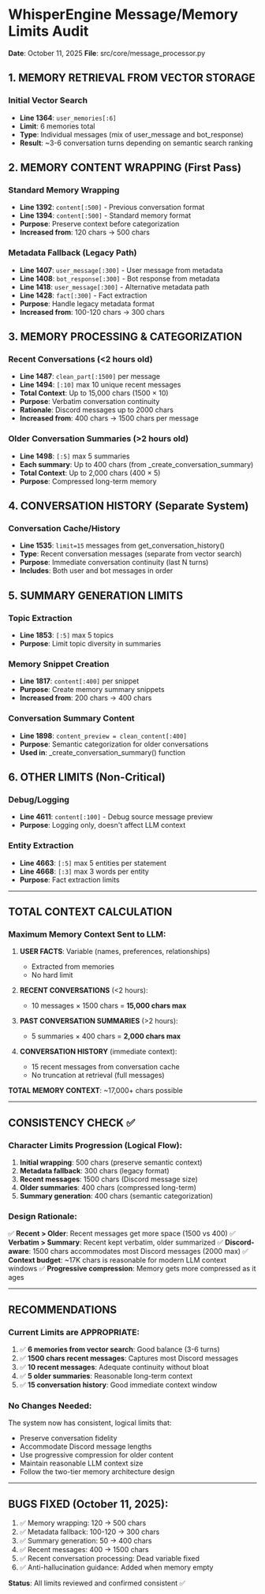 # WhisperEngine Message/Memory Limits Audit
**Date**: October 11, 2025
**File**: src/core/message_processor.py

## 1. MEMORY RETRIEVAL FROM VECTOR STORAGE

### Initial Vector Search
- **Line 1364**: `user_memories[:6]` 
- **Limit**: 6 memories total
- **Type**: Individual messages (mix of user_message and bot_response)
- **Result**: ~3-6 conversation turns depending on semantic search ranking

## 2. MEMORY CONTENT WRAPPING (First Pass)

### Standard Memory Wrapping
- **Line 1392**: `content[:500]` - Previous conversation format
- **Line 1394**: `content[:500]` - Standard memory format
- **Purpose**: Preserve context before categorization
- **Increased from**: 120 chars → 500 chars

### Metadata Fallback (Legacy Path)
- **Line 1407**: `user_message[:300]` - User message from metadata
- **Line 1408**: `bot_response[:300]` - Bot response from metadata  
- **Line 1418**: `user_message[:300]` - Alternative metadata path
- **Line 1428**: `fact[:300]` - Fact extraction
- **Purpose**: Handle legacy metadata format
- **Increased from**: 100-120 chars → 300 chars

## 3. MEMORY PROCESSING & CATEGORIZATION

### Recent Conversations (<2 hours old)
- **Line 1487**: `clean_part[:1500]` per message
- **Line 1494**: `[:10]` max 10 unique recent messages
- **Total Context**: Up to 15,000 chars (1500 × 10)
- **Purpose**: Verbatim conversation continuity
- **Rationale**: Discord messages up to 2000 chars
- **Increased from**: 400 chars → 1500 chars per message

### Older Conversation Summaries (>2 hours old)
- **Line 1498**: `[:5]` max 5 summaries
- **Each summary**: Up to 400 chars (from _create_conversation_summary)
- **Total Context**: Up to 2,000 chars (400 × 5)
- **Purpose**: Compressed long-term memory

## 4. CONVERSATION HISTORY (Separate System)

### Conversation Cache/History
- **Line 1535**: `limit=15` messages from get_conversation_history()
- **Type**: Recent conversation messages (separate from vector search)
- **Purpose**: Immediate conversation continuity (last N turns)
- **Includes**: Both user and bot messages in order

## 5. SUMMARY GENERATION LIMITS

### Topic Extraction
- **Line 1853**: `[:5]` max 5 topics
- **Purpose**: Limit topic diversity in summaries

### Memory Snippet Creation
- **Line 1817**: `content[:400]` per snippet
- **Purpose**: Create memory summary snippets
- **Increased from**: 200 chars → 400 chars

### Conversation Summary Content
- **Line 1898**: `content_preview = clean_content[:400]`
- **Purpose**: Semantic categorization for older conversations
- **Used in**: _create_conversation_summary() function

## 6. OTHER LIMITS (Non-Critical)

### Debug/Logging
- **Line 4611**: `content[:100]` - Debug source message preview
- **Purpose**: Logging only, doesn't affect LLM context

### Entity Extraction
- **Line 4663**: `[:5]` max 5 entities per statement
- **Line 4668**: `[:3]` max 3 words per entity
- **Purpose**: Fact extraction limits

---

## TOTAL CONTEXT CALCULATION

### Maximum Memory Context Sent to LLM:

1. **USER FACTS**: Variable (names, preferences, relationships)
   - Extracted from memories
   - No hard limit

2. **RECENT CONVERSATIONS** (<2 hours):
   - 10 messages × 1500 chars = **15,000 chars max**

3. **PAST CONVERSATION SUMMARIES** (>2 hours):
   - 5 summaries × 400 chars = **2,000 chars max**

4. **CONVERSATION HISTORY** (immediate context):
   - 15 recent messages from conversation cache
   - No truncation at retrieval (full messages)

**TOTAL MEMORY CONTEXT**: ~17,000+ chars possible

---

## CONSISTENCY CHECK ✅

### Character Limits Progression (Logical Flow):

1. **Initial wrapping**: 500 chars (preserve semantic context)
2. **Metadata fallback**: 300 chars (legacy format)
3. **Recent messages**: 1500 chars (Discord message size)
4. **Older summaries**: 400 chars (compressed long-term)
5. **Summary generation**: 400 chars (semantic categorization)

### Design Rationale:

✅ **Recent > Older**: Recent messages get more space (1500 vs 400)
✅ **Verbatim > Summary**: Recent kept verbatim, older summarized
✅ **Discord-aware**: 1500 chars accommodates most Discord messages (2000 max)
✅ **Context budget**: ~17K chars is reasonable for modern LLM context windows
✅ **Progressive compression**: Memory gets more compressed as it ages

---

## RECOMMENDATIONS

### Current Limits are APPROPRIATE:

1. ✅ **6 memories from vector search**: Good balance (3-6 turns)
2. ✅ **1500 chars recent messages**: Captures most Discord messages
3. ✅ **10 recent messages**: Adequate continuity without bloat
4. ✅ **5 older summaries**: Reasonable long-term context
5. ✅ **15 conversation history**: Good immediate context window

### No Changes Needed:

The system now has consistent, logical limits that:
- Preserve conversation fidelity
- Accommodate Discord message lengths
- Use progressive compression for older content
- Maintain reasonable LLM context size
- Follow the two-tier memory architecture design

---

## BUGS FIXED (October 11, 2025):

1. ✅ Memory wrapping: 120 → 500 chars
2. ✅ Metadata fallback: 100-120 → 300 chars
3. ✅ Summary generation: 50 → 400 chars
4. ✅ Recent messages: 400 → 1500 chars
5. ✅ Recent conversation processing: Dead variable fixed
6. ✅ Anti-hallucination guidance: Added when memory empty

**Status**: All limits reviewed and confirmed consistent ✅
